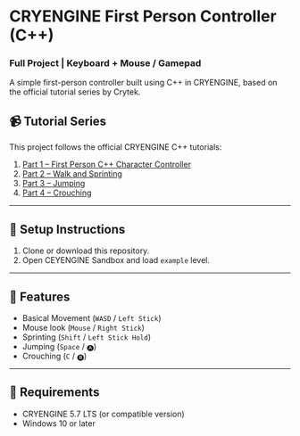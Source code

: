 # CRYENGINE First Person Controller (C++)
### Full Project | Keyboard + Mouse / Gamepad

A simple first-person controller built using C++ in CRYENGINE, based on the official tutorial series by Crytek.

## 📹 Tutorial Series

This project follows the official CRYENGINE C++ tutorials:

1. [Part 1 – First Person C++ Character Controller](https://youtu.be/63PuJoVoQMg?si=H2Jtb9pEk49eeK4y)
2. [Part 2 – Walk and Sprinting](https://youtu.be/xWExyPNIW30?si=uR4ELFGu2UcV9TUz)
3. [Part 3 – Jumping](https://youtu.be/85hiBjsGClI?si=xVMV4vruO1vMsk8w)
4. [Part 4 – Crouching](https://youtu.be/H8U8UU0Y1m8?si=_Ule5kMgZ6vlZuCz)

---

## 📁 Setup Instructions

1. Clone or download this repository.
2. Open CEYENGINE Sandbox and load `example` level.

---

## 🧠 Features

- Basical Movement (`WASD` / `Left Stick`)
- Mouse look (`Mouse` / `Right Stick`)
- Sprinting (`Shift` / `Left Stick Hold`)
- Jumping (`Space` / `🅐`)
- Crouching (`C` / `🅑`)

---

## 🔧 Requirements

- CRYENGINE 5.7 LTS (or compatible version)
- Windows 10 or later
